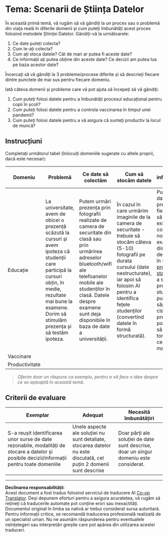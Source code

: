 <!--
CO_OP_TRANSLATOR_METADATA:
{
  "original_hash": "a8f79b9c0484c35b4f26e8aec7fc4d56",
  "translation_date": "2025-08-26T15:26:51+00:00",
  "source_file": "1-Introduction/01-defining-data-science/solution/assignment.md",
  "language_code": "ro"
}
-->
# Tema: Scenarii de Știința Datelor

În această primă temă, vă rugăm să vă gândiți la un proces sau o problemă din viața reală în diferite domenii și cum puteți îmbunătăți acest proces folosind metodele Științei Datelor. Gândiți-vă la următoarele:

1. Ce date puteți colecta?
1. Cum le-ați colecta?
1. Cum ați stoca datele? Cât de mari ar putea fi aceste date?
1. Ce informații ați putea obține din aceste date? Ce decizii am putea lua pe baza acestor date?

Încercați să vă gândiți la 3 probleme/procese diferite și să descrieți fiecare dintre punctele de mai sus pentru fiecare domeniu.

Iată câteva domenii și probleme care vă pot ajuta să începeți să vă gândiți:

1. Cum puteți folosi datele pentru a îmbunătăți procesul educațional pentru copii în școli?
1. Cum puteți folosi datele pentru a controla vaccinarea în timpul unei pandemii?
1. Cum puteți folosi datele pentru a vă asigura că sunteți productiv la locul de muncă?

## Instrucțiuni

Completați următorul tabel (înlocuiți domeniile sugerate cu altele proprii, dacă este necesar):

| Domeniu | Problemă | Ce date să colectăm | Cum să stocăm datele | Ce informații/decizii putem lua | 
|---------|----------|---------------------|-----------------------|---------------------------------|
| Educație | La universitate, avem de obicei o prezență scăzută la cursuri și avem ipoteza că studenții care participă la cursuri obțin, în medie, rezultate mai bune la examene. Dorim să stimulăm prezența și să testăm ipoteza. | Putem urmări prezența prin fotografii realizate de camera de securitate din clasă sau prin urmărirea adreselor bluetooth/wifi ale telefoanelor mobile ale studenților în clasă. Datele despre examene sunt deja disponibile în baza de date a universității. | În cazul în care urmărim imaginile de la camera de securitate - trebuie să stocăm câteva (5-10) fotografii pe durata cursului (date nestructurate), iar apoi să folosim AI pentru a identifica fețele studenților (convertind datele în formă structurată). | Putem calcula datele medii de prezență pentru fiecare student și să vedem dacă există vreo corelație cu notele de la examene. Vom discuta mai multe despre corelație în secțiunea [probabilitate și statistici](../../04-stats-and-probability/README.md). Pentru a stimula prezența studenților, putem publica săptămânal clasamentul prezenței pe portalul școlii și să organizăm tombole pentru cei cu cea mai mare prezență. |
| Vaccinare | | | | |
| Productivitate | | | | |

> *Oferim doar un răspuns ca exemplu, pentru a vă face o idee despre ce se așteaptă în această temă.*

## Criterii de evaluare

Exemplar | Adequat | Necesită îmbunătățiri
--- | --- | -- |
S-a reușit identificarea unor surse de date rezonabile, modalități de stocare a datelor și posibile decizii/informații pentru toate domeniile | Unele aspecte ale soluției nu sunt detaliate, stocarea datelor nu este discutată, cel puțin 2 domenii sunt descrise | Doar părți ale soluției de date sunt descrise, doar un singur domeniu este considerat.

---

**Declinarea responsabilității**:  
Acest document a fost tradus folosind serviciul de traducere AI [Co-op Translator](https://github.com/Azure/co-op-translator). Deși depunem eforturi pentru a asigura acuratețea, vă rugăm să rețineți că traducerile automate pot conține erori sau inexactități. Documentul original în limba sa nativă ar trebui considerat sursa autoritară. Pentru informații critice, se recomandă traducerea profesională realizată de un specialist uman. Nu ne asumăm răspunderea pentru eventualele neînțelegeri sau interpretări greșite care pot apărea din utilizarea acestei traduceri.